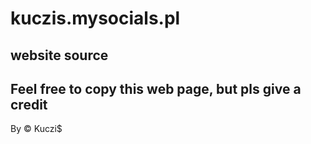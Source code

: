 # kuczis.mysocials.pl
## website source
## Feel free to copy this web page, but pls give a credit
By &copy; Kuczi$
